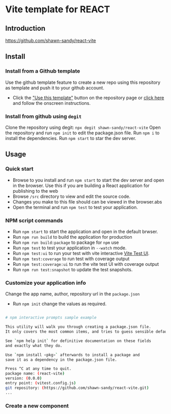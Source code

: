 # Vite template for REACT

## Introduction

https://github.com/shawn-sandy/react-vite

## Install

### Install from a Github template

Use the github template feature to create a new repo using this repository as template and push it to your github account.

- Click the ["Use this template"](https://github.com/shawn-sandy/react-vite/generate) button on the repository page or [click here](https://github.com/shawn-sandy/react-vite/generate) and follow the onscreen instructions.

### Install from github using `degit`

Clone the repository using degit: `npx degit shawn-sandy/react-vite`
Open the repository and run `npm init` to edit the package.json file.
Run `npm i` to install the dependencies.
Run `npm start` to star the dev server.


## Usage


### Quick start

- Browse to you install and run `npm start` to start the dev server and open in the browser. Use this if you are building a React application for publishing to the web
- Browse `/src` directory to view and edit the source code.
- Changes you make to this file should can be viewed in the browser.abs
- Open the terminal and run `npm test` to test your application.

### NPM script commands

- Run `npm start` to start the application and open in the default brwser.
- Run `npm run build` to build the application for production
- Run `npm run build:package` to package for `npm` use
- Run `npm test` to test your application in `--watch` mode.
- Run `npm test:ui` to run your test with vite interactive [Vite Test UI](https://vitest.dev/guide/ui.html).
- Run `npm test:coverage` to run test with coverage output
- Run `npm test:coverage:ui` to run the vite test UI with coverage output
- Run `npm run test:snapshot` to update the test snapshots.

### Customize your application info

Change the app name, author, repository url in the `package.json`

- Run `npm init` change the values as required.

```bash

# npm interactive prompts sample example

This utility will walk you through creating a package.json file.
It only covers the most common items, and tries to guess sensible defaults.

See `npm help init` for definitive documentation on these fields
and exactly what they do.

Use `npm install <pkg>` afterwards to install a package and
save it as a dependency in the package.json file.

Press ^C at any time to quit.
package name: (react-vite)
version: (0.0.0)
entry point: (vitest.config.js)
git repository: (https://github.com/shawn-sandy/react-vite.git)
...

```

### Create a new component

